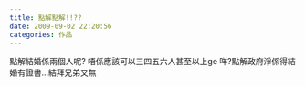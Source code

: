```yaml
---
title: 點解點解!!??
date: 2009-09-02 22:20:56
categories: 作品
---
```


點解結婚係兩個人呢? 唔係應該可以三四五六人甚至以上ge 咩?點解政府淨係得結婚有證書...結拜兄弟又無